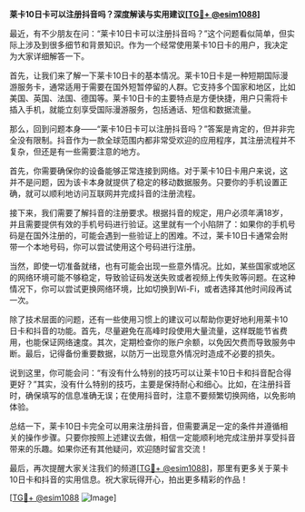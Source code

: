 **莱卡10日卡可以注册抖音吗？深度解读与实用建议[[TG💪+ @esim1088](https://t.me/s/esim1088)]**

最近，有不少朋友在问：“莱卡10日卡可以注册抖音吗？”这个问题看似简单，但实际上涉及到很多细节和背景知识。作为一个经常使用莱卡10日卡的用户，我决定为大家详细解答一下。

首先，让我们来了解一下莱卡10日卡的基本情况。莱卡10日卡是一种短期国际漫游服务卡，通常适用于需要在国外短暂停留的人群。它支持多个国家和地区，比如美国、英国、法国、德国等。莱卡10日卡的主要特点是方便快捷，用户只需将卡插入手机，就能立刻享受国际漫游服务，包括通话、短信和数据流量。

那么，回到问题本身——“莱卡10日卡可以注册抖音吗？”答案是肯定的，但并非完全没有限制。抖音作为一款全球范围内都非常受欢迎的应用程序，其注册流程并不复杂，但还是有一些需要注意的地方。

首先，你需要确保你的设备能够正常连接到网络。对于莱卡10日卡用户来说，这并不是问题，因为该卡本身就提供了稳定的移动数据服务。只要你的手机设置正确，就可以顺利地访问互联网并完成抖音的注册流程。

接下来，我们需要了解抖音的注册要求。根据抖音的规定，用户必须年满18岁，并且需要提供有效的手机号码进行验证。这里就有一个小陷阱了：如果你的手机号码是在国外注册的，可能会遇到一些验证上的困难。不过，莱卡10日卡通常会附带一个本地号码，你可以尝试使用这个号码进行注册。

当然，即使一切准备就绪，也有可能会出现一些意外情况。比如，某些国家或地区的网络环境可能不够稳定，导致验证码发送失败或者视频上传失败等问题。在这种情况下，你可以尝试更换网络环境，比如切换到Wi-Fi，或者选择其他时间段再试一次。

除了技术层面的问题，还有一些使用习惯上的建议可以帮助你更好地利用莱卡10日卡和抖音的功能。首先，尽量避免在高峰时段使用大量流量，这样既能节省费用，也能保证网络速度。其次，定期检查你的账户余额，以免因欠费而导致服务中断。最后，记得备份重要数据，以防万一出现意外情况时造成不必要的损失。

说到这里，你可能会问：“有没有什么特别的技巧可以让莱卡10日卡和抖音配合得更好？”其实，没有什么特别的技巧，主要是保持耐心和细心。比如，在注册抖音时，确保填写的信息准确无误；在使用抖音时，注意不要频繁切换网络，以免影响体验。

总结一下，莱卡10日卡完全可以用来注册抖音，但需要满足一定的条件并遵循相关的操作步骤。只要你按照上述建议去做，相信一定能顺利地完成注册并享受抖音带来的乐趣。如果你还有其他疑问，欢迎随时留言交流！

最后，再次提醒大家关注我们的频道[[TG💪+ @esim1088](https://t.me/s/esim1088)]，那里有更多关于莱卡10日卡和抖音的实用信息。祝大家玩得开心，拍出更多精彩的作品！ 

[[TG💪+ @esim1088](https://t.me/s/esim1088) ![Image](https://i.postimg.cc/4NQfJmqS/Snipaste-2025-05-13-00-14-12.png)]